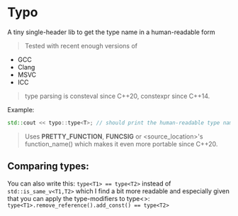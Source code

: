 # Typo
A tiny single-header lib to get the type name in a human-readable form

> Tested with recent enough versions of
- GCC
- Clang
- MSVC
- ICC

> type parsing is consteval since C++20, constexpr since C++14.

Example: 
```C++
std::cout << typo::type<T>; // should print the human-readable type name with qualifiers
```

> Uses __PRETTY_FUNCTION__, __FUNCSIG__ or <source_location>'s function_name() which makes it even more portable since C++20.


## Comparing types:
You can also write this: `type<T1> == type<T2>` instead of `std::is_same_v<T1,T2>` which I find a bit more readable and especially given that you can apply the type-modifiers to type<>: `type<T1>.remove_reference().add_const() == type<T2>` 
